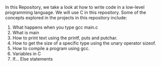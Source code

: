 In this Repository, we take a look at how to write code in a low-level programming language. We will use C in this repository.
Some of the concepts explored in the projects in this repository include:
1) What happens when you type gcc main.c
2) What is main
3) How to print text using the printf, puts and putchar.
4) How to get the size of a specific type using the unary operator sizeof.
5) How to compile a program using gcc.
6) Variables in C
7) If... Else statements
